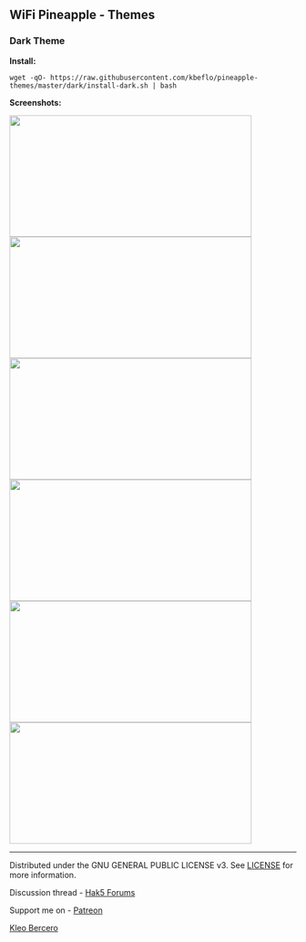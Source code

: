 ## WiFi Pineapple - Themes

### Dark Theme 

**Install:** 
```
wget -qO- https://raw.githubusercontent.com/kbeflo/pineapple-themes/master/dark/install-dark.sh | bash
```
**Screenshots:**

<img src="https://i.imgur.com/1iSdkKb.png" alt="" width="425" height="213"> <img src="https://i.imgur.com/zy9MQbI.png" alt="" width="425" height="213">
<img src="https://i.imgur.com/JlMncPJ.png" alt="" width="425" height="213"> <img src="https://i.imgur.com/BMLPXne.png" alt="" width="425" height="213">
<img src="https://i.imgur.com/03VC6Ly.png" alt="" width="425" height="213"> <img src="https://i.imgur.com/twQdxm6.png" alt="" width="425" height="213">

---

Distributed under the GNU GENERAL PUBLIC LICENSE v3. See [LICENSE](https://github.com/kbeflo/pineapple-themes/blob/master/LICENSE) for more information.

Discussion thread - [Hak5 Forums](https://forums.hak5.org/index.php?/topic/40528-wifi-pineapple-themes/)

Support me on - [Patreon](https://www.patreon.com/kbeflo)

[Kleo Bercero](https://kbeflo.github.io/)